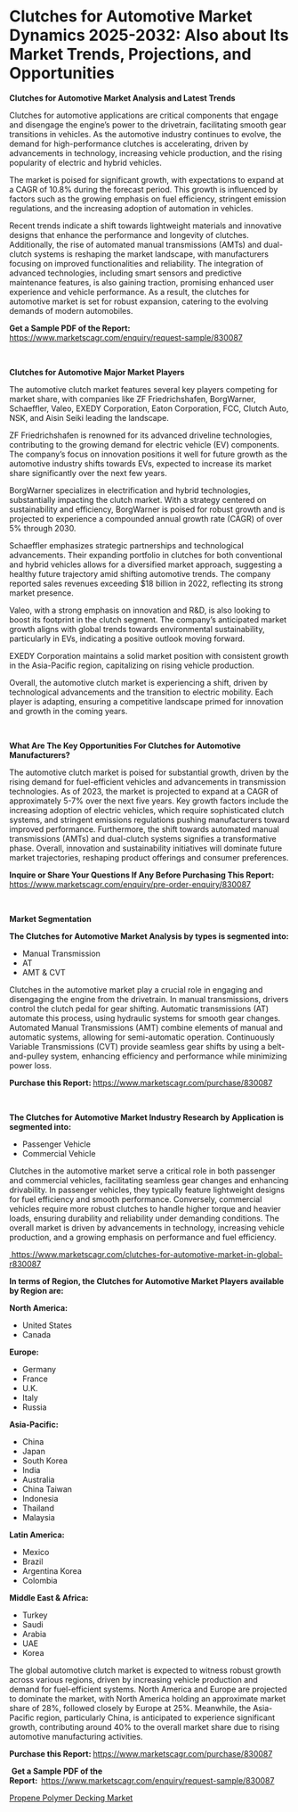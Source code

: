 <p><h1>Clutches for Automotive Market Dynamics 2025-2032: Also about Its Market Trends, Projections, and Opportunities</h1></p><p><strong>Clutches for Automotive Market Analysis and Latest Trends</strong></p>
<p><p>Clutches for automotive applications are critical components that engage and disengage the engine’s power to the drivetrain, facilitating smooth gear transitions in vehicles. As the automotive industry continues to evolve, the demand for high-performance clutches is accelerating, driven by advancements in technology, increasing vehicle production, and the rising popularity of electric and hybrid vehicles. </p><p>The market is poised for significant growth, with expectations to expand at a CAGR of 10.8% during the forecast period. This growth is influenced by factors such as the growing emphasis on fuel efficiency, stringent emission regulations, and the increasing adoption of automation in vehicles. </p><p>Recent trends indicate a shift towards lightweight materials and innovative designs that enhance the performance and longevity of clutches. Additionally, the rise of automated manual transmissions (AMTs) and dual-clutch systems is reshaping the market landscape, with manufacturers focusing on improved functionalities and reliability. The integration of advanced technologies, including smart sensors and predictive maintenance features, is also gaining traction, promising enhanced user experience and vehicle performance. As a result, the clutches for automotive market is set for robust expansion, catering to the evolving demands of modern automobiles.</p></p>
<p><strong>Get a Sample PDF of the Report:&nbsp;</strong> <a href="https://www.marketscagr.com/enquiry/request-sample/830087?utm_campaign=2485&utm_medium=2&utm_source=Github&utm_content=ia&utm_term=25032025&utm_id=clutches-for-automotive">https://www.marketscagr.com/enquiry/request-sample/830087</a></p>
<p>&nbsp;</p>
<p><strong>Clutches for Automotive Major Market Players</strong></p>
<p><p>The automotive clutch market features several key players competing for market share, with companies like ZF Friedrichshafen, BorgWarner, Schaeffler, Valeo, EXEDY Corporation, Eaton Corporation, FCC, Clutch Auto, NSK, and Aisin Seiki leading the landscape.</p><p>ZF Friedrichshafen is renowned for its advanced driveline technologies, contributing to the growing demand for electric vehicle (EV) components. The company’s focus on innovation positions it well for future growth as the automotive industry shifts towards EVs, expected to increase its market share significantly over the next few years.</p><p>BorgWarner specializes in electrification and hybrid technologies, substantially impacting the clutch market. With a strategy centered on sustainability and efficiency, BorgWarner is poised for robust growth and is projected to experience a compounded annual growth rate (CAGR) of over 5% through 2030.</p><p>Schaeffler emphasizes strategic partnerships and technological advancements. Their expanding portfolio in clutches for both conventional and hybrid vehicles allows for a diversified market approach, suggesting a healthy future trajectory amid shifting automotive trends. The company reported sales revenues exceeding $18 billion in 2022, reflecting its strong market presence.</p><p>Valeo, with a strong emphasis on innovation and R&D, is also looking to boost its footprint in the clutch segment. The company’s anticipated market growth aligns with global trends towards environmental sustainability, particularly in EVs, indicating a positive outlook moving forward.</p><p>EXEDY Corporation maintains a solid market position with consistent growth in the Asia-Pacific region, capitalizing on rising vehicle production. </p><p>Overall, the automotive clutch market is experiencing a shift, driven by technological advancements and the transition to electric mobility. Each player is adapting, ensuring a competitive landscape primed for innovation and growth in the coming years.</p></p>
<p>&nbsp;</p>
<p><strong>What Are The Key Opportunities For Clutches for Automotive Manufacturers?</strong></p>
<p><p>The automotive clutch market is poised for substantial growth, driven by the rising demand for fuel-efficient vehicles and advancements in transmission technologies. As of 2023, the market is projected to expand at a CAGR of approximately 5-7% over the next five years. Key growth factors include the increasing adoption of electric vehicles, which require sophisticated clutch systems, and stringent emissions regulations pushing manufacturers toward improved performance. Furthermore, the shift towards automated manual transmissions (AMTs) and dual-clutch systems signifies a transformative phase. Overall, innovation and sustainability initiatives will dominate future market trajectories, reshaping product offerings and consumer preferences.</p></p>
<p><strong>Inquire or Share Your Questions If Any Before Purchasing This Report:</strong> <a href="https://www.marketscagr.com/enquiry/pre-order-enquiry/830087?utm_campaign=2485&utm_medium=2&utm_source=Github&utm_content=ia&utm_term=25032025&utm_id=clutches-for-automotive">https://www.marketscagr.com/enquiry/pre-order-enquiry/830087</a></p>
<p>&nbsp;</p>
<p><strong>Market Segmentation</strong></p>
<p><strong>The Clutches for Automotive Market Analysis by types is segmented into:</strong></p>
<p><ul><li>Manual Transmission</li><li>AT</li><li>AMT & CVT</li></ul></p>
<p><p>Clutches in the automotive market play a crucial role in engaging and disengaging the engine from the drivetrain. In manual transmissions, drivers control the clutch pedal for gear shifting. Automatic transmissions (AT) automate this process, using hydraulic systems for smooth gear changes. Automated Manual Transmissions (AMT) combine elements of manual and automatic systems, allowing for semi-automatic operation. Continuously Variable Transmissions (CVT) provide seamless gear shifts by using a belt-and-pulley system, enhancing efficiency and performance while minimizing power loss.</p></p>
<p><strong>Purchase this Report:&nbsp;</strong><a href="https://www.marketscagr.com/purchase/830087?utm_campaign=2485&utm_medium=2&utm_source=Github&utm_content=ia&utm_term=25032025&utm_id=clutches-for-automotive">https://www.marketscagr.com/purchase/830087</a></p>
<p>&nbsp;</p>
<p><strong>The Clutches for Automotive Market Industry Research by Application is segmented into:</strong></p>
<p><ul><li>Passenger Vehicle</li><li>Commercial Vehicle</li></ul></p>
<p><p>Clutches in the automotive market serve a critical role in both passenger and commercial vehicles, facilitating seamless gear changes and enhancing drivability. In passenger vehicles, they typically feature lightweight designs for fuel efficiency and smooth performance. Conversely, commercial vehicles require more robust clutches to handle higher torque and heavier loads, ensuring durability and reliability under demanding conditions. The overall market is driven by advancements in technology, increasing vehicle production, and a growing emphasis on performance and fuel efficiency.</p></p>
<p><a href="https://www.marketscagr.com/clutches-for-automotive-market-in-global-r830087?utm_campaign=2485&utm_medium=2&utm_source=Github&utm_content=ia&utm_term=25032025&utm_id=clutches-for-automotive">&nbsp;https://www.marketscagr.com/clutches-for-automotive-market-in-global-r830087</a></p>
<p><strong>In terms of Region, the Clutches for Automotive Market Players available by Region are:</strong></p>
<p>
    <p> <strong> North America: </strong>
        <ul>
            <li>United States</li>
            <li>Canada</li>
        </ul>
        </p> 
    <p> <strong> Europe: </strong>
        <ul>
            <li>Germany</li>
            <li>France</li>
            <li>U.K.</li>
            <li>Italy</li>
            <li>Russia</li>
        </ul>
        </p> 
    <p> <strong> Asia-Pacific: </strong>
        <ul>
            <li>China</li>
            <li>Japan</li>
            <li>South Korea</li>
            <li>India</li>
            <li>Australia</li>
            <li>China Taiwan</li>
            <li>Indonesia</li>
            <li>Thailand</li>
            <li>Malaysia</li>
        </ul>
        </p> 
    <p> <strong> Latin America: </strong>
        <ul>
            <li>Mexico</li>
            <li>Brazil</li>
            <li>Argentina Korea</li>
            <li>Colombia</li>
        </ul>
        </p> 
    <p> <strong> Middle East & Africa: </strong>
        <ul>
            <li>Turkey</li>
            <li>Saudi</li>
            <li>Arabia</li>
            <li>UAE</li>
            <li>Korea</li>
        </ul>
    </p>
    </p>
<p><p>The global automotive clutch market is expected to witness robust growth across various regions, driven by increasing vehicle production and demand for fuel-efficient systems. North America and Europe are projected to dominate the market, with North America holding an approximate market share of 28%, followed closely by Europe at 25%. Meanwhile, the Asia-Pacific region, particularly China, is anticipated to experience significant growth, contributing around 40% to the overall market share due to rising automotive manufacturing activities.</p></p>
<p><strong>Purchase this Report: </strong><a href="https://www.marketscagr.com/purchase/830087?utm_campaign=2485&utm_medium=2&utm_source=Github&utm_content=ia&utm_term=25032025&utm_id=clutches-for-automotive">https://www.marketscagr.com/purchase/830087</a></p>
<p>&nbsp;<strong>Get a Sample PDF of the Report:&nbsp;&nbsp;</strong><a href="https://www.marketscagr.com/enquiry/request-sample/830087?utm_campaign=2485&utm_medium=2&utm_source=Github&utm_content=ia&utm_term=25032025&utm_id=clutches-for-automotive">https://www.marketscagr.com/enquiry/request-sample/830087</a></p>
<p><strong></strong></p>
<p><p><a href="https://github.com/mathastilley812967/Market-Research-Report-List-1/blob/main/propene-polymer-decking-market.md?utm_campaign=2485&utm_medium=2&utm_source=Github&utm_content=ia&utm_term=25032025&utm_id=clutches-for-automotive">Propene Polymer Decking Market</a></p></p>